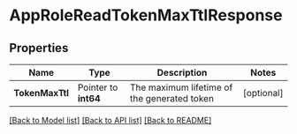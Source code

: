 # AppRoleReadTokenMaxTtlResponse


## Properties

Name | Type | Description | Notes
------------ | ------------- | ------------- | -------------
**TokenMaxTtl** | Pointer to **int64** | The maximum lifetime of the generated token | [optional] 





[[Back to Model list]](../README.md#documentation-for-models) [[Back to API list]](../README.md#documentation-for-api-endpoints) [[Back to README]](../README.md)


